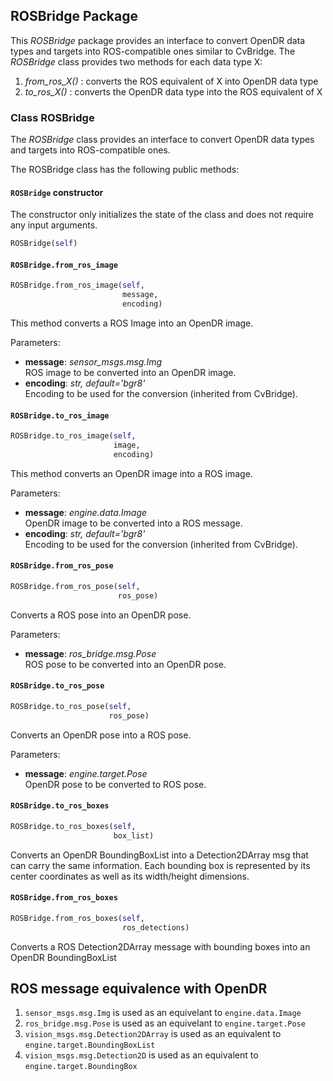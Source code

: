 ## ROSBridge Package


This *ROSBridge* package provides an interface to convert OpenDR data types and targets into ROS-compatible ones similar to CvBridge.
The *ROSBridge* class provides two methods for each data type X:
1. *from_ros_X()* : converts the ROS equivalent of X into OpenDR data type
2. *to_ros_X()* : converts the OpenDR data type into the ROS equivalent of X

### Class ROSBridge

The *ROSBridge* class provides an interface to convert OpenDR data types and targets into ROS-compatible ones.

The ROSBridge class has the following public methods:

#### `ROSBridge` constructor
The constructor only initializes the state of the class and does not require any input arguments.
```python
ROSBridge(self)
```

#### `ROSBridge.from_ros_image`

```python
ROSBridge.from_ros_image(self,
                         message,
                         encoding)
```

This method converts a ROS Image into an OpenDR image.

Parameters:

- **message**: *sensor_msgs.msg.Img*  
  ROS image to be converted into an OpenDR image.
- **encoding**: *str, default='bgr8'*  
  Encoding to be used for the conversion (inherited from CvBridge).

#### `ROSBridge.to_ros_image`

```python
ROSBridge.to_ros_image(self,
                       image,
                       encoding)
```

This method converts an OpenDR image into a ROS image.

Parameters:

- **message**: *engine.data.Image*  
  OpenDR image to be converted into a ROS message.
- **encoding**: *str, default='bgr8'*  
  Encoding to be used for the conversion (inherited from CvBridge).

#### `ROSBridge.from_ros_pose`

```python
ROSBridge.from_ros_pose(self,
                        ros_pose)
```

Converts a ROS pose into an OpenDR pose.

Parameters:

- **message**: *ros_bridge.msg.Pose*  
  ROS pose to be converted into an OpenDR pose.
  
#### `ROSBridge.to_ros_pose`

```python
ROSBridge.to_ros_pose(self,
                      ros_pose)
```
Converts an OpenDR pose into a ROS pose.

Parameters:

- **message**: *engine.target.Pose*  
  OpenDR pose to be converted to ROS pose.
  
#### `ROSBridge.to_ros_boxes`

```python
ROSBridge.to_ros_boxes(self,
                       box_list)
```
Converts an OpenDR BoundingBoxList into a Detection2DArray msg that can carry the same information. Each bounding box is 
represented by its center coordinates as well as its width/height dimensions.

#### `ROSBridge.from_ros_boxes`

```python
ROSBridge.from_ros_boxes(self,
                         ros_detections)
```
Converts a ROS Detection2DArray message with bounding boxes into an OpenDR BoundingBoxList
        

## ROS message equivalence with OpenDR
1. `sensor_msgs.msg.Img` is used as an equivelant to `engine.data.Image`
2. `ros_bridge.msg.Pose` is used as an equivelant to `engine.target.Pose`
3. `vision_msgs.msg.Detection2DArray` is used as an equivalent to `engine.target.BoundingBoxList`
4. `vision_msgs.msg.Detection2D` is used as an equivalent to `engine.target.BoundingBox`